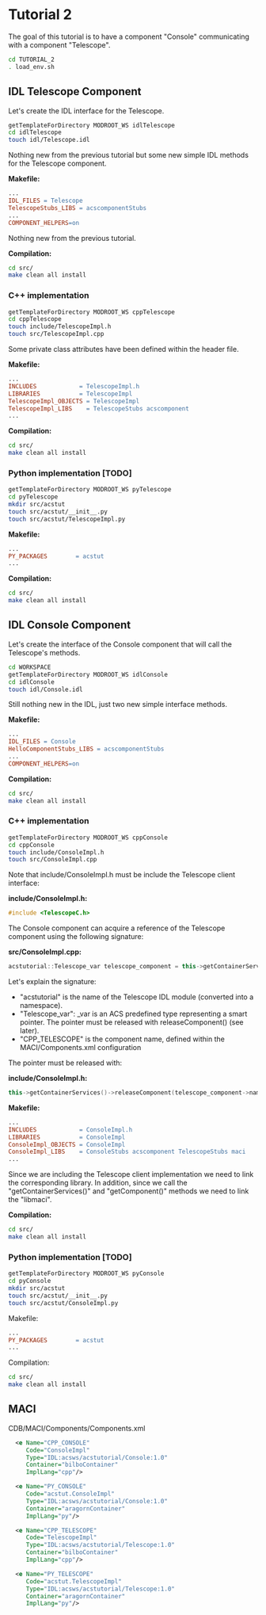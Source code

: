 # Tutorial 2
The goal of this tutorial is to have a component "Console" communicating with a component "Telescope".  
```bash
cd TUTORIAL_2
. load_env.sh
```
## IDL Telescope Component
Let's create the IDL interface for the Telescope.
```bash
getTemplateForDirectory MODROOT_WS idlTelescope
cd idlTelescope
touch idl/Telescope.idl
```
Nothing new from the previous tutorial but some new simple IDL methods for the Telescope component.

**Makefile:**
```makefile
...
IDL_FILES = Telescope
TelescopeStubs_LIBS = acscomponentStubs
...
COMPONENT_HELPERS=on
```
Nothing new from the previous tutorial.

**Compilation:**
```bash
cd src/
make clean all install
```
### C++ implementation
```bash
getTemplateForDirectory MODROOT_WS cppTelescope
cd cppTelescope
touch include/TelescopeImpl.h
touch src/TelescopeImpl.cpp
```
Some private class attributes have been defined within the header file. 

**Makefile:**
```makefile
...
INCLUDES            = TelescopeImpl.h
LIBRARIES           = TelescopeImpl
TelescopeImpl_OBJECTS = TelescopeImpl
TelescopeImpl_LIBS    = TelescopeStubs acscomponent
...
```
**Compilation:**
```bash
cd src/
make clean all install
```
### Python implementation [TODO]
```bash
getTemplateForDirectory MODROOT_WS pyTelescope
cd pyTelescope
mkdir src/acstut
touch src/acstut/__init__.py
touch src/acstut/TelescopeImpl.py
```
**Makefile:**
```makefile
...
PY_PACKAGES        = acstut
...
```
**Compilation:**
```bash
cd src/
make clean all install
```


## IDL Console Component
Let's create the interface of the Console component that will call the Telescope's methods.
```bash
cd WORKSPACE
getTemplateForDirectory MODROOT_WS idlConsole
cd idlConsole
touch idl/Console.idl
```
Still nothing new in the IDL, just two new simple interface methods.

**Makefile:**
```makefile
...
IDL_FILES = Console
HelloComponentStubs_LIBS = acscomponentStubs
...
COMPONENT_HELPERS=on
```
**Compilation:**
```bash
cd src/
make clean all install
```

### C++ implementation
```bash
getTemplateForDirectory MODROOT_WS cppConsole
cd cppConsole
touch include/ConsoleImpl.h
touch src/ConsoleImpl.cpp
```
Note that include/ConsoleImpl.h must be include the Telescope client interface:

**include/ConsoleImpl.h:**
```cpp
#include <TelescopeC.h>
```
The Console component can acquire a reference of the Telescope component using the following signature:

**src/ConsoleImpl.cpp:**
```cpp
acstutorial::Telescope_var telescope_component = this->getContainerServices()->getComponent<acstutorial::Telescope>("CPP_TELESCOPE");
```
Let's explain the signature:
* "acstutorial" is the name of the Telescope IDL module (converted into a namespace).
* "Telescope_var": <interface>_var is an ACS predefined type representing a smart pointer. The pointer must be released with releaseComponent() (see later).
* "CPP_TELESCOPE" is the component name, defined within the MACI/Components.xml configuration

The pointer must be released with:

**include/ConsoleImpl.h:**
```cpp
this->getContainerServices()->releaseComponent(telescope_component->name());
```

**Makefile:**
```makefile
...
INCLUDES            = ConsoleImpl.h
LIBRARIES           = ConsoleImpl
ConsoleImpl_OBJECTS = ConsoleImpl
ConsoleImpl_LIBS    = ConsoleStubs acscomponent TelescopeStubs maci
...
```
Since we are including the Telescope client implementation we need to link the corresponding library. In addition, since we call the "getContainerServices()" and "getComponent()" methods we need to link the "libmaci".

**Compilation:**
```bash
cd src/
make clean all install
```
### Python implementation [TODO]
```bash
getTemplateForDirectory MODROOT_WS pyConsole
cd pyConsole
mkdir src/acstut
touch src/acstut/__init__.py
touch src/acstut/ConsoleImpl.py
```
Makefile:
```makefile
...
PY_PACKAGES        = acstut
...
```
Compilation:
```bash
cd src/
make clean all install
```

## MACI
CDB/MACI/Components/Components.xml
```xml
  <e Name="CPP_CONSOLE"
     Code="ConsoleImpl"
     Type="IDL:acsws/acstutorial/Console:1.0"
     Container="bilboContainer"
     ImplLang="cpp"/>

  <e Name="PY_CONSOLE"
     Code="acstut.ConsoleImpl"
     Type="IDL:acsws/acstutorial/Console:1.0"
     Container="aragornContainer"
     ImplLang="py"/>

  <e Name="CPP_TELESCOPE"
     Code="TelescopeImpl"
     Type="IDL:acsws/acstutorial/Telescope:1.0"
     Container="bilboContainer"
     ImplLang="cpp"/>

  <e Name="PY_TELESCOPE"
     Code="acstut.TelescopeImpl"
     Type="IDL:acsws/acstutorial/Telescope:1.0"
     Container="aragornContainer"
     ImplLang="py"/>

```

